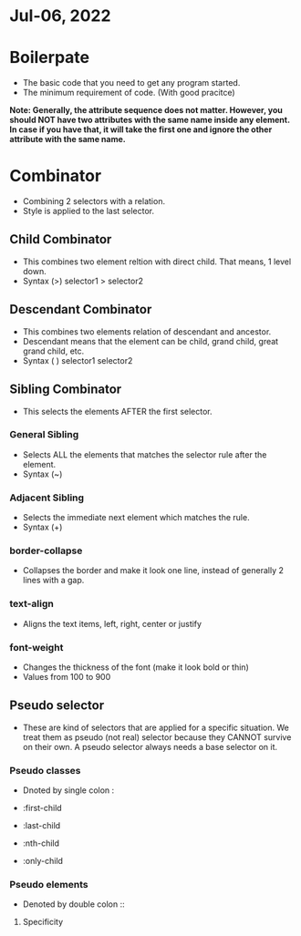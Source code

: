 # Jul-06, 2022

# Boilerpate
- The basic code that you need to get any program started.
- The minimum requirement of code. (With good pracitce)

**Note: Generally, the attribute sequence does not matter. However, you should NOT have two attributes with the same name inside any element. In case if you have that, it will take the first one and ignore the other attribute with the same name.**


# Combinator
- Combining 2 selectors with a relation.
- Style is applied to the last selector.

## Child Combinator
- This combines two element reltion with direct child. That means, 1 level down.
- Syntax (>)
selector1 > selector2

## Descendant Combinator
- This combines two elements relation of descendant and ancestor. 
- Descendant means that the element can be child, grand child, great grand child, etc.
- Syntax ( )
selector1 selector2

## Sibling Combinator
- This selects the elements AFTER the first selector.

### General Sibling
- Selects ALL the elements that matches the selector rule after the element.
- Syntax (~)

### Adjacent Sibling
- Selects the immediate next element which matches the rule.
- Syntax (+)

### border-collapse
- Collapses the border and make it look one line, instead of generally 2 lines with a gap.

### text-align
- Aligns the text items, left, right, center or justify

### font-weight
- Changes the thickness of the font (make it look bold or thin)
- Values from 100 to 900

## Pseudo selector
- These are kind of selectors that are applied for a specific situation. We treat them as pseudo (not real) selector because they CANNOT survive on their own. A pseudo selector always needs a base selector on it.

### Pseudo classes
- Dnoted by single colon :

- :first-child
- :last-child
- :nth-child
- :only-child

### Pseudo elements
- Denoted by double colon ::

1. Specificity
